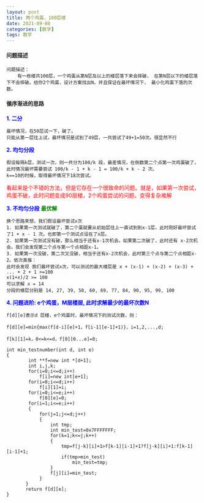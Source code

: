 ```yaml
---
layout: post
title: 两个鸡蛋，100层楼
date: 2021-09-08
categories: [数学]
tags: 数学
---
```



#### 问题描述
```
问题描述：
    有一栋楼共100层，一个鸡蛋从第N层及以上的楼层落下来会摔破， 在第N层以下的楼层落下不会摔破。给你2个鸡蛋，设计方案找出N，并且保证在最坏情况下， 最小化鸡蛋下落的次数。
```
#### 循序渐进的思路

**<font color=blue>1. 二分</font>**
```
最坏情况，在50层试一下，破了。
只能从第一层往上试，最坏情况是试到了49层，一共尝试了49+1=50次。很显然不行
```

**<font color=blue>2. 均匀分段</font>**
```
假设每隔k层，测试一次，则一共分为100/k 段，最差情况，在倒数第二个点第一次鸡蛋破了，
此时情况最坏需要尝试 100/k - 1 + k - 1 = 100/k + k - 2 次。
k==10的时候，取得最坏情况下18次尝试。
```
<font color=red>看起来是个不错的方法，但是它存在一个很致命的问题。就是，如果第一次尝试，鸡蛋不破，此时问题变成90层楼，2个鸡蛋尝试的问题。变得复杂难解</font>


**<font color=blue>3. 不均匀分段</font>**  **<font color=green>最优解</font>**
```
换个思路来想，我们假设最坏尝试x次
1. 如果第一次测试就破了，第二个蛋就要从初始层往上一直试到到x-1层，此时刚好最坏尝试了1 + x - 1 次。也即第一个测试点设在了x层。
2. 如果第一次测试没有破，那么相当于还有x-1次机会。如果第二次破了，此时还有 x-2次机会。我们会发现第二个点与第一个点相距x-1。
3. 如果第一次没破，第二次又没破，相当于还有x-2次机会，此时第三个点与第二个点相距x-2。依次类推：
此时会发现 我们最坏尝试x次，可以测试的最大楼层是 x + (x-1) + (x-2) + (x-3) + ... + 2 + 1 >=100
x(1+x)/2 >= 100
可以求解 x = 14
分段的楼层分别是 14, 27, 39, 50, 60, 69, 77, 84, 90, 95, 99, 100
```

**<font color=blue> 4. 问题进阶: e个鸡蛋，M层楼层, 此时求解最少的最坏次数N</font>**
```
f[d][e]表示d 层楼，e个鸡蛋时，最坏情况下的测试次数，则：

f[d][e]=min{max(f[d-i][e]+1，f[i-1][e-1]+1)}，i=1,2,...,d;

f[k][1]=k，0<=k<=d，f[0][0...e]=0;

int min_testnumber(int d, int e)  
{  
        int **f=new int *[d+1];  
        int i,j,k;  
        for(i=0;i<=d;i++)  
            f[i]=new int[e+1];  
        for(i=0;i<=d;i++)  
            f[i][1]=i;  
        for(i=0;i<=e;i++)  
            f[0][e]=0;  
        for(i=1;i<=e;i++)  
        {  
            for(j=1;j<=d;j++)  
            {  
                int tmp;  
                int min_test=0x7FFFFFFF;  
                for(k=1;k<=j;k++)  
                {  
                    tmp=f[j-k][i]+1>f[k-1][i-1]+1?f[j-k][i]+1:f[k-1][i-1]+1;  
                    if(tmp>min_test)  
                        min_test=tmp;  
                }  
                f[j][i]=min_test;  
            }  
       }  
       return f[d][e];  
}
```
